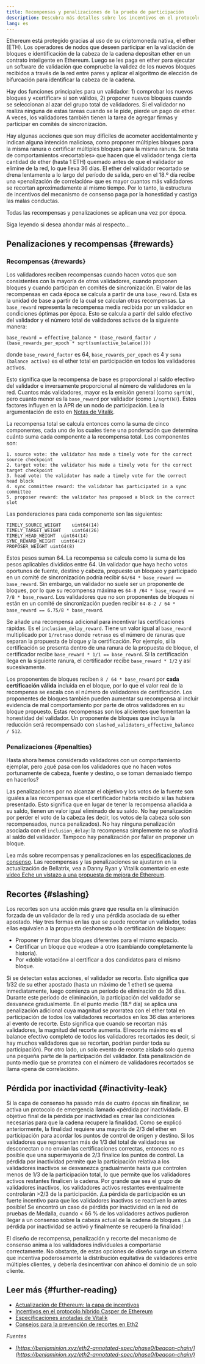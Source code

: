 ```yaml
---
title: Recompensas y penalizaciones de la prueba de participación
description: Descubra más detalles sobre los incentivos en el protocolo en la prueba de participación de Ethereum.
lang: es
---
```


Ethereum está protegido gracias al uso de su criptomoneda nativa, el ether (ETH). Los operadores de nodos que deseen participar en la validación de bloques e identificación de la cabeza de la cadena depositan ether en un contrato inteligente en Ethereum. Luego se les paga en ether para ejecutar un software de validación que compruebe la validez de los nuevos bloques recibidos a través de la red entre pares y aplicar el algoritmo de elección de bifurcación para identificar la cabeza de la cadena.

Hay dos funciones principales para un validador: 1) comprobar los nuevos bloques y «certificar» si son válidos, 2) proponer nuevos bloques cuando se seleccionan al azar del grupo total de validadores. Si el validador no realiza ninguna de estas tareas cuando se le pide, pierde un pago de ether. A veces, los validadores también tienen la tarea de agregar firmas y participar en comités de sincronización.

Hay algunas acciones que son muy difíciles de acometer accidentalmente y indican alguna intención maliciosa, como proponer múltiples bloques para la misma ranura o certificar múltiples bloques para la misma ranura. Se trata de comportamientos «recortables» que hacen que el validador tenga cierta cantidad de ether (hasta 1 ETH) quemado antes de que el validador se elimine de la red, lo que lleva 36 días. El ether del validador recortado se drena lentamente a lo largo del período de salida, pero en el 18.º día recibe una «penalización de correlación» que es mayor cuantos más validadores se recortan aproximadamente al mismo tiempo. Por lo tanto, la estructura de incentivos del mecanismo de consenso paga por la honestidad y castiga las malas conductas.

Todas las recompensas y penalizaciones se aplican una vez por época.

Siga leyendo si desea ahondar más al respecto...

## Penalizaciones y recompensas {#rewards}

### Recompensas {#rewards}

Los validadores reciben recompensas cuando hacen votos que son consistentes con la mayoría de otros validadores, cuando proponen bloques y cuando participan en comités de sincronización. El valor de las recompensas en cada época se calcula a partir de una `base_reward`. Esta es la unidad de base a partir de la cual se calculan otras recompensas. La `base_reward` representa la recompensa media recibida por un validador en condiciones óptimas por época. Esto se calcula a partir del saldo efectivo del validador y el número total de validadores activos de la siguiente manera:

```
base_reward = effective_balance * (base_reward_factor / (base_rewards_per_epoch * sqrt(sum(active_balance))))
```

donde `base_reward_factor` es 64, `base_rewards_per_epoch` es 4 y `suma (balance activo)` es el ether total en participación en todos los validadores activos.

Esto significa que la recompensa de base es proporcional al saldo efectivo del validador e inversamente proporcional al número de validadores en la red. Cuantos más validadores, mayor es la emisión general (como `sqrt(N)`, pero cuanto menor es la `base_reward` por validador (como `1/sqrt(N)`). Estos factores influyen en la APR de un nodo de participación. Lea la argumentación de esto en [Notas de Vitalik](https://notes.ethereum.org/@vbuterin/rkhCgQteN?type=view#Base-rewards).

La recompensa total se calcula entonces como la suma de cinco componentes, cada uno de los cuales tiene una ponderación que determina cuánto suma cada componente a la recompensa total. Los componentes son:

```
1. source vote: the validator has made a timely vote for the correct source checkpoint
2. target vote: the validator has made a timely vote for the correct target checkpoint
3. head vote: the validator has made a timely vote for the correct head block
4. sync committee reward: the validator has participated in a sync committee
5. proposer reward: the validator has proposed a block in the correct slot
```

Las ponderaciones para cada componente son las siguientes:

```
TIMELY_SOURCE_WEIGHT    uint64(14)
TIMELY_TARGET_WEIGHT    uint64(26)
TIMELY_HEAD_WEIGHT  uint64(14)
SYNC_REWARD_WEIGHT  uint64(2)
PROPOSER_WEIGHT uint64(8)
```

Estos pesos suman 64. La recompensa se calcula como la suma de los pesos aplicables divididos entre 64. Un validador que haya hecho votos oportunos de fuente, destino y cabeza, propuesto un bloqueo y participado en un comité de sincronización podría recibir `64/64 * base_reward == base_reward`. Sin embargo, un validador no suele ser un proponente de bloques, por lo que su recompensa máxima es `64-8 /64 * base_reward == 7/8 * base_reward`. Los validadores que no son proponentes de bloques ni están en un comité de sincronización pueden recibir `64-8-2 / 64 * base_reward == 6.75/8 * base_reward`.

Se añade una recompensa adicional para incentivar las certificaciones rápidas. Es el `inclusion_delay_reward`. Tiene un valor igual al `base_reward` multiplicado por `1/retraso` donde `retraso` es el número de ranuras que separan la propuesta de bloque y la certificación. Por ejemplo, si la certificación se presenta dentro de una ranura de la propuesta de bloque, el certificador recibe `base_reward * 1/1 == base_reward`. Si la certificación llega en la siguiente ranura, el certificador recibe `base_reward * 1/2` y así sucesivamente.

Los proponentes de bloques reciben `8 / 64 * base_reward` por **cada certificación válida** incluida en el bloque, por lo que el valor real de la recompensa se escala con el número de validadores de certificación. Los proponentes de bloques también pueden aumentar su recompensa al incluir evidencia de mal comportamiento por parte de otros validadores en su bloque propuesto. Estas recompensas son los alicientes que fomentan la honestidad del validador. Un proponente de bloques que incluya la reducción será recompensado con `slashed_validators_effective_balance / 512`.

### Penalizaciones {#penalties}

Hasta ahora hemos considerado validadores con un comportamiento ejemplar, pero ¿qué pasa con los validadores que no hacen votos portunamente de cabeza, fuente y destino, o se toman demasiado tiempo en hacerlos?

Las penalizaciones por no alcanzar el objetivo y los votos de la fuente son iguales a las recompensas que el certificador habría recibido si las hubiera presentado. Esto significa que en lugar de tener la recompensa añadida a su saldo, tienen un valor igual eliminado de su saldo. No hay penalización por perder el voto de la cabeza (es decir, los votos de la cabeza solo son recompensados, nunca penalizados). No hay ninguna penalización asociada con el `inclusion_delay`: la recompensa simplemente no se añadirá al saldo del validador. Tampoco hay penalización por fallar en proponer un bloque.

Lea más sobre recompensas y penalizaciones en las [especificaciones de consenso](https://github.com/ethereum/consensus-specs/blob/dev/specs/altair/beacon-chain.md). Las recompensas y las penalizaciones se ajustaron en la actualización de Bellatrix, vea a Danny Ryan y Vitalik comentarlo en este [vídeo Eche un vistazo a una propuesta de mejora de Ethereum](https://www.youtube.com/watch?v=iaAEGs1DMgQ).

## Recortes {#slashing}

Los recortes son una acción más grave que resulta en la eliminación forzada de un validador de la red y una pérdida asociada de su ether apostado. Hay tres formas en las que se puede recortar un validador, todas ellas equivalen a la propuesta deshonesta o la certificación de bloques:

- Proponer y firmar dos bloques diferentes para el mismo espacio.
- Certificar un bloque que «rodea» a otro (cambiando completamente la historia).
- Por «doble votación» al certificar a dos candidatos para el mismo bloque.

Si se detectan estas acciones, el validador se recorta. Esto significa que 1/32 de su ether apostado (hasta un máximo de 1 ether) se quema inmediatamente, luego comienza un período de eliminación de 36 días. Durante este período de eliminación, la participación del validador se desvanece gradualmente. En el punto medio (18.º día) se aplica una penalización adicional cuya magnitud se prorratea con el ether total en participación de todos los validadores recortados en los 36 días anteriores al evento de recorte. Esto significa que cuando se recortan más validadores, la magnitud del recorte aumenta. El recorte máximo es el balance efectivo completo de todos los validadores recortados (es decir, si hay muchos validadores que se recortan, podrían perder toda su participación). Por otro lado, un solo evento de recorte aislado solo quema una pequeña parte de la participación del validador. Esta penalización de punto medio que se prorratea con el número de validadores recortados se llama «pena de correlación».

## Pérdida por inactividad {#inactivity-leak}

Si la capa de consenso ha pasado más de cuatro épocas sin finalizar, se activa un protocolo de emergencia llamado «pérdida por inactividad». El objetivo final de la pérdida por inactividad es crear las condiciones necesarias para que la cadena recupere la finalidad. Como se explicó anteriormente, la finalidad requiere una mayoría de 2/3 del ether en participación para acordar los puntos de control de origen y destino. Si los validadores que representan más de 1/3 del total de validadores se desconectan o no envían las certificaciones correctas, entonces no es posible que una supermayoría de 2/3 finalice los puntos de control. La pérdida por inactividad permite que la participación relativa a los validadores inactivos se desvanezca gradualmente hasta que controlen menos de 1/3 de la participación total, lo que permite que los validadores activos restantes finalicen la cadena. Por grande que sea el grupo de validadores inactivos, los validadores activos restantes eventualmente controlarán >2/3 de la participación. ¡La pérdida de participación es un fuerte incentivo para que los validadores inactivos se reactiven lo antes posible! Se encontró un caso de pérdida por inactividad en la red de pruebas de Medalla, cuando < 66 % de los validadores activos pudieron llegar a un consenso sobre la cabeza actual de la cadena de bloques. ¡La pérdida por inactividad se activó y finalmente se recuperó la finalidad!

El diseño de recompensa, penalización y recorte del mecanismo de consenso anima a los validadores individuales a comportarse correctamente. No obstante, de estas opciones de diseño surge un sistema que incentiva poderosamente la distribución equitativa de validadores entre múltiples clientes, y debería desincentivar con ahínco el dominio de un solo cliente.

## Leer más {#further-reading}

- [Actualización de Ethereum: la capa de incentivos](https://eth2book.info/altair/part2/incentives)
- [Incentivos en el protocolo híbrido Casper de Ethereum](https://arxiv.org/pdf/1903.04205.pdf)
- [Especificaciones anotadas de Vitalik](https://github.com/ethereum/annotated-spec/blob/master/phase0/beacon-chain.md#rewards-and-penalties-1)
- [Consejos para la prevención de recortes en Eth2](https://medium.com/prysmatic-labs/eth2-slashing-prevention-tips-f6faa5025f50)

_Fuentes_

- _[https://benjaminion.xyz/eth2-annotated-spec/phase0/beacon-chain/](https://benjaminion.xyz/eth2-annotated-spec/phase0/beacon-chain/)_
